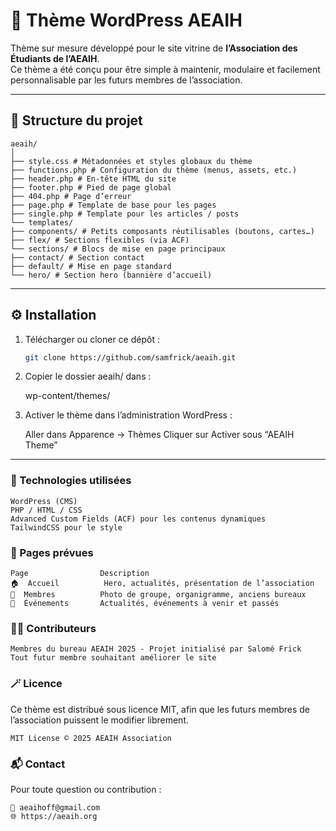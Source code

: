 <h1>🎨 Thème WordPress AEAIH</h1>

Thème sur mesure développé pour le site vitrine de **l’Association des Étudiants de l’AEAIH**.  
Ce thème a été conçu pour être simple à maintenir, modulaire et facilement personnalisable par les futurs membres de l’association.

---

<h2>🧭 Structure du projet</h2>

    aeaih/
    │
    ├── style.css # Métadonnées et styles globaux du thème
    ├── functions.php # Configuration du thème (menus, assets, etc.)
    ├── header.php # En-tête HTML du site
    ├── footer.php # Pied de page global
    ├── 404.php # Page d’erreur
    ├── page.php # Template de base pour les pages
    ├── single.php # Template pour les articles / posts
    └── templates/
    ├── components/ # Petits composants réutilisables (boutons, cartes…)
    ├── flex/ # Sections flexibles (via ACF)
    └── sections/ # Blocs de mise en page principaux
    ├── contact/ # Section contact
    ├── default/ # Mise en page standard
    └── hero/ # Section hero (bannière d’accueil)


---

<h2>⚙️ Installation</h2>

1. Télécharger ou cloner ce dépôt :
   ```bash
   git clone https://github.com/samfrick/aeaih.git

2. Copier le dossier aeaih/ dans :

    wp-content/themes/

3. Activer le thème dans l’administration WordPress :

    Aller dans Apparence → Thèmes
    Cliquer sur Activer sous “AEAIH Theme”


---

<h3>🧩 Technologies utilisées</h3>

    WordPress (CMS)
    PHP / HTML / CSS
    Advanced Custom Fields (ACF) pour les contenus dynamiques
    TailwindCSS pour le style


<h3>🧱 Pages prévues</h3>

    Page	            Description
    🏠  Accueil	        Hero, actualités, présentation de l’association
    👥  Membres	        Photo de groupe, organigramme, anciens bureaux
    🎉  Événements	    Actualités, événements à venir et passés


<h3>🧑‍💻  Contributeurs</h3>

    Membres du bureau AEAIH 2025 - Projet initialisé par Salomé Frick
    Tout futur membre souhaitant améliorer le site


<h3>🪄 Licence</h3>

Ce thème est distribué sous licence MIT, afin que les futurs membres de l’association puissent le modifier librement.

    MIT License © 2025 AEAIH Association


<h3>📬 Contact</h3>

Pour toute question ou contribution :

    📧 aeaihoff@gmail.com
    🌐 https://aeaih.org
